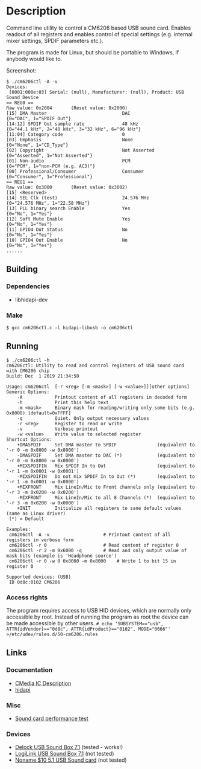 # Description
Command line utility to control a CM6206 based USB sound card. Enables readout of all registers and enables control of special settings (e.g. internal mixer settings, SPDIF parameters etc.).

The program is made for Linux, but should be portable to Windows, if anybody would like to.

Screenshot:
```
$ ./cm6206ctl -A -v
Devices:
 [0001:000e:03] Serial: (null), Manufacturer: (null), Product: USB Sound Device
== REG0 ==
Raw value: 0x2004       (Reset value: 0x2000)
[15] DMA Master                            DAC                     {0="DAC", 1="SPDIF Out"}
[14:12] SPDIF Out sample rate              48 kHz                  {0="44.1 kHz", 2="48 kHz", 3="32 kHz", 6="96 kHz"}
[11:04] Category code                      0
[03] Emphasis                              None                    {0="None", 1="CD_Type"}
[02] Copyright                             Not Asserted            {0="Asserted", 1="Not Asserted"}
[01] Non-audio                             PCM                     {0="PCM", 1="non-PCM (e.g. AC3)"}
[00] Professional/Consumer                 Consumer                {0="Consumer", 1="Professional"}
== REG1 ==
Raw value: 0x3000       (Reset value: 0x3002)
[15] <Reserved>
[14] SEL Clk (test)                        24.576 MHz              {0="24.576 MHz", 1="22.58 MHz"}
[13] PLL binary search Enable              Yes                     {0="No", 1="Yes"}
[12] Soft Mute Enable                      Yes                     {0="No", 1="Yes"}
[11] GPIO4 Out Status                      No                      {0="No", 1="Yes"}
[10] GPIO4 Out Enable                      No                      {0="No", 1="Yes"}
......
```

## Building

### Dependencies
- libhidapi-dev

### Make
```$ gcc cm6206ctl.c -l hidapi-libusb -o cm6206ctl```

## Running

```
$ ./cm6206ctl -h
cm6206ctl: Utility to read and control registers of USB sound card with CM6206 chip
Build: Dec  1 2019 21:34:50

Usage: cm6206ctl  [-r <reg> [-m <mask>] [-w <value>]][other options]
Generic Options:
    -A            Printout content of all registers in decoded form
    -h            Print this help text
    -m <mask>     Binary mask for reading/writing only some bits (e.g. 0x8000) [default=0xFFFF]
    -q            Quiet. Only output necessary values
    -r <reg>      Register to read or write
    -v            Verbose printout
    -w <value>    Write value to selected register
Shortcut Options:
    +DMASPDIF     Set DMA master to SPDIF               (equivalent to '-r 0 -m 0x8000 -w 0x8000')
    -DMASPDIF     Set DMA master to DAC (*)             (equivalent to '-r 0 -m 0x8000 -w 0x0000')
    +MIXSPDIFIN   Mix SPDIF In to Out                   (equivalent to '-r 1 -m 0x0001 -w 0x0001')
    -MIXSPDIFIN   Do not mix SPDIF In to Out (*)        (equivalent to '-r 1 -m 0x0001 -w 0x0000')
    +MIXFRONT     Mix LineIn/Mic to Front channels only (equivalent to '-r 3 -m 0x0200 -w 0x0200')
    -MIXFRONT     Mix LineIn/Mic to all 8 Channels (*)  (equivalent to '-r 3 -m 0x0200 -w 0x0000')
    +INIT         Initialize all registers to sane default values (same as Linux driver)
 (*) = Default

Examples:
 cm6206ctl -A -v                    # Printout content of all registers in verbose form
 cm6206ctl -r 0                     # Read content of register 0
 cm6206ctl -r 2 -m 0x6000 -q        # Read and only output value of mask bits (example is 'Headphone source')
 cm6206ctl -r 0 -w 0 0x8000 -m 0x8000    # Write 1 to bit 15 in register 0

Supported devices: (USB)
 ID 0d8c:0102 CM6206
```

### Access rights ###
The program requires access to USB HID devices, which are normally only accessible by root. Instead of running the program as root the device can be made accessible by other users.
```# echo 'SUBSYSTEM=="usb", ATTR{idVendor}=="0d8c", ATTR{idProduct}=="0102", MODE="0666"' >/etc/udev/rules.d/50-cm6206.rules```

## Links

### Documentation
- [CMedia IC Description](https://www.cmedia.com.tw/products/USB20_FULL_SPEED/CM6206)
- [hidapi](https://github.com/libusb/hidapi)

### Misc
- [Sound card performance test](http://www.daqarta.com/dw_gguu.htm)

### Devices
- [Delock USB Sound Box 7.1](https://www.delock.com/produkte/G_61803/merkmale.html) (tested - works!)
- [LogiLink USB Sound Box 7.1](https://www.2direct.de/notebook-computer/adapter/usb-2.0/audio/433/usb-sound-box-7.1-8-kanal) (not tested)
- [Noname $10 5.1 USB Sound card](https://www.aliexpress.com/wholesale?SearchText=cm6206) (not tested)